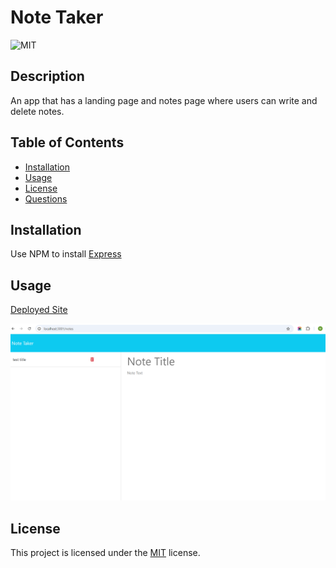 # Note Taker
![MIT](https://img.shields.io/badge/License-MIT-yellow.svg)

## Description
An app that has a landing page and notes page where users can write and delete notes.
          
## Table of Contents
- [Installation](#installation)
- [Usage](#usage)
- [License](#license)
- [Questions](#questions)

## Installation
Use NPM to install [Express](https://www.npmjs.com/package/express)

## Usage
[Deployed Site](https://note-taker-tvp8.onrender.com)

![Screenshot](Assets/image.png)

## License

This project is licensed under the [MIT](https://opensource.org/licenses/MIT) license.
